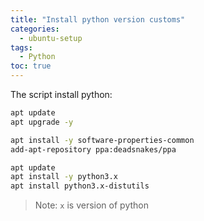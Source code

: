 ```yaml
---
title: "Install python version customs"
categories:
  - ubuntu-setup
tags:
  - Python
toc: true
---
```


The script install python:
```bash
apt update
apt upgrade -y

apt install -y software-properties-common
add-apt-repository ppa:deadsnakes/ppa

apt update
apt install -y python3.x
apt install python3.x-distutils
```

> Note: `x` is version of python